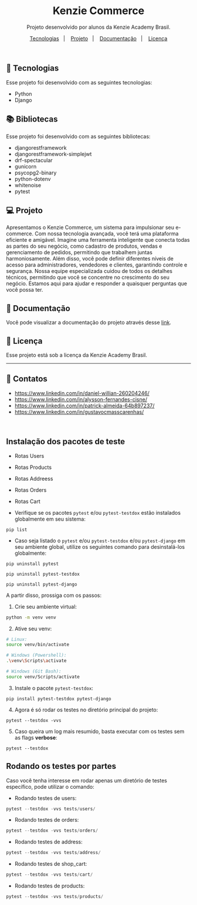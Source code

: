 <h1 align="center"> Kenzie Commerce </h1>

<p align="center">
Projeto desenvolvido por alunos da Kenzie Academy Brasil.
</p>

<p align="center">
  <a href="#-tecnologias">Tecnologias</a>&nbsp;&nbsp;&nbsp;|&nbsp;&nbsp;&nbsp;
  <a href="#-projeto">Projeto</a>&nbsp;&nbsp;&nbsp;|&nbsp;&nbsp;&nbsp;
  <a href="#-documentação">Documentação</a>&nbsp;&nbsp;&nbsp;|&nbsp;&nbsp;&nbsp;
  <a href="#memo-licença">Licença</a>
</p>


<br>



## 🚀 Tecnologias

Esse projeto foi desenvolvido com as seguintes tecnologias:

- Python
- Django

## 📚  Bibliotecas

Esse projeto foi desenvolvido com as seguintes bibliotecas:

- djangorestframework
- djangorestframework-simplejwt
- drf-spectacular
- gunicorn
- psycopg2-binary
- python-dotenv
- whitenoise
- pytest

## 💻 Projeto

Apresentamos o Kenzie Commerce, um sistema para impulsionar seu e-commerce. Com nossa tecnologia avançada, você terá uma plataforma eficiente e amigável. Imagine uma ferramenta inteligente que conecta todas as partes do seu negócio, como cadastro de produtos, vendas e gerenciamento de pedidos, permitindo que trabalhem juntas harmoniosamente. Além disso, você pode definir diferentes níveis de acesso para administradores, vendedores e clientes, garantindo controle e segurança. Nossa equipe especializada cuidou de todos os detalhes técnicos, permitindo que você se concentre no crescimento do seu negócio. Estamos aqui para ajudar e responder a quaisquer perguntas que você possa ter.

## 🔖 Documentação

Você pode visualizar a documentação do projeto através desse [link](https://kenzie-commerce-web-service.onrender.com/api/docs/redoc/).

## :memo: Licença

Esse projeto está sob a licença da Kenzie Academy Brasil.

---

##  📱 Contatos

- https://www.linkedin.com/in/daniel-willian-260204246/
- https://www.linkedin.com/in/alysson-fernandes-cisne/
- https://www.linkedin.com/in/patrick-almeida-64b897237/
- https://www.linkedin.com/in/gustavocmasscarenhas/

<br>

## Instalação dos pacotes de teste

- Rotas Users


- Rotas Products


- Rotas Addreess


- Rotas Orders


- Rotas Cart

 
- Verifique se os pacotes `pytest` e/ou `pytest-testdox` estão instalados globalmente em seu sistema:
```shell
pip list
```
- Caso seja listado o `pytest` e/ou `pytest-testdox` e/ou `pytest-django` em seu ambiente global, utilize os seguintes comando para desinstalá-los globalmente:
```shell
pip uninstall pytest
```

```shell
pip uninstall pytest-testdox
```

```shell
pip uninstall pytest-django
```

A partir disso, prossiga com os passos:

1. Crie seu ambiente virtual:
```bash
python -m venv venv
```

2. Ative seu venv:
```bash
# Linux:
source venv/bin/activate

# Windows (Powershell):
.\venv\Scripts\activate

# Windows (Git Bash):
source venv/Scripts/activate
```

3. Instale o pacote `pytest-testdox`:
```shell
pip install pytest-testdox pytest-django
```


4. Agora é só rodar os testes no diretório principal do projeto:
```shell
pytest --testdox -vvs
```

5. Caso queira um log mais resumido, basta executar com os testes sem as flags **verbose**:
```shell
pytest --testdox
```

## Rodando os testes por partes

Caso você tenha interesse em rodar apenas um diretório de testes específico, pode utilizar o comando:

- Rodando testes de users:
```python
pytest --testdox -vvs tests/users/
```

- Rodando testes de orders:
```python
pytest --testdox -vvs tests/orders/
```

- Rodando testes de address:
```python
pytest --testdox -vvs tests/address/
```

- Rodando testes de shop_cart:
```python
pytest --testdox -vvs tests/cart/
```

- Rodando testes de products:
```python
pytest --testdox -vvs tests/products/
```
